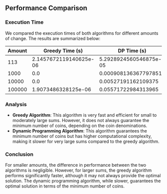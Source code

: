 ## Performance Comparison

### Execution Time

We compared the execution times of both algorithms for different amounts of change. The results are summarized below:

| Amount | Greedy Time (s)         | DP Time (s)            |
|--------|-------------------------|------------------------|
| 113    | 2.1457672119140625e-06  | 5.2928924560546875e-05 |
| 1000   | 0.0                     | 0.0009081363677978516  |
| 10000  | 0.0                     | 0.00527191162109375    |
| 100000 | 1.9073486328125e-06     | 0.05571722984313965    |

### Analysis

- **Greedy Algorithm**: This algorithm is very fast and efficient for small to moderately large sums. However, it does not always guarantee the minimum number of coins, depending on the coin denominations.
- **Dynamic Programming Algorithm**: This algorithm guarantees the minimum number of coins but has higher computational complexity, making it slower for very large sums compared to the greedy algorithm.

### Conclusion

For smaller amounts, the difference in performance between the two algorithms is negligible. However, for larger sums, the greedy algorithm performs significantly faster, although it may not always provide the optimal solution. The dynamic programming algorithm, while slower, guarantees the optimal solution in terms of the minimum number of coins.
